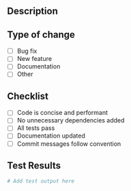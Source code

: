 ## Description
<!-- Describe your changes -->

## Type of change
- [ ] Bug fix
- [ ] New feature
- [ ] Documentation
- [ ] Other

## Checklist
- [ ] Code is concise and performant
- [ ] No unnecessary dependencies added
- [ ] All tests pass
- [ ] Documentation updated
- [ ] Commit messages follow convention

## Test Results
```python
# Add test output here
